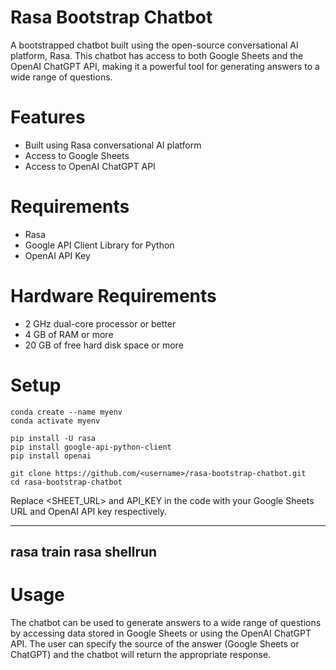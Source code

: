 # Rasa Bootstrap Chatbot #

A bootstrapped chatbot built using the open-source conversational AI platform, Rasa. This chatbot has access to both Google Sheets and the OpenAI ChatGPT API, making it a powerful tool for generating answers to a wide range of questions.

# Features
- Built using Rasa conversational AI platform
- Access to Google Sheets
- Access to OpenAI ChatGPT API

# Requirements
- Rasa
- Google API Client Library for Python
- OpenAI API Key

# Hardware Requirements
- 2 GHz dual-core processor or better
- 4 GB of RAM or more
- 20 GB of free hard disk space or more

# Setup
```
conda create --name myenv
conda activate myenv

pip install -U rasa
pip install google-api-python-client
pip install openai

git clone https://github.com/<username>/rasa-bootstrap-chatbot.git
cd rasa-bootstrap-chatbot
```

Replace <SHEET_URL> and API_KEY in the code with your Google Sheets URL and OpenAI API key respectively.

---
rasa train
rasa shell<OR>run
---

# Usage
The chatbot can be used to generate answers to a wide range of questions by accessing data stored in Google Sheets or using the OpenAI ChatGPT API. The user can specify the source of the answer (Google Sheets or ChatGPT) and the chatbot will return the appropriate response.
